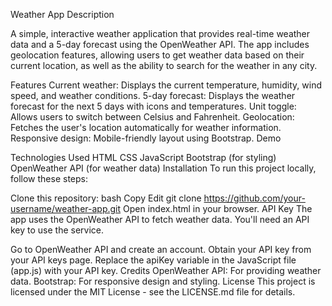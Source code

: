 Weather App
Description

A simple, interactive weather application that provides real-time weather data and a 5-day forecast using the OpenWeather API. The app includes geolocation features, allowing users to get weather data based on their current location, as well as the ability to search for the weather in any city.

Features
Current weather: Displays the current temperature, humidity, wind speed, and weather conditions.
5-day forecast: Displays the weather forecast for the next 5 days with icons and temperatures.
Unit toggle: Allows users to switch between Celsius and Fahrenheit.
Geolocation: Fetches the user's location automatically for weather information.
Responsive design: Mobile-friendly layout using Bootstrap.
Demo

Technologies Used
HTML
CSS
JavaScript
Bootstrap (for styling)
OpenWeather API (for weather data)
Installation
To run this project locally, follow these steps:

Clone this repository:
bash
Copy
Edit
git clone https://github.com/your-username/weather-app.git
Open index.html in your browser.
API Key
The app uses the OpenWeather API to fetch weather data. You'll need an API key to use the service.

Go to OpenWeather API and create an account.
Obtain your API key from your API keys page.
Replace the apiKey variable in the JavaScript file (app.js) with your API key.
Credits
OpenWeather API: For providing weather data.
Bootstrap: For responsive design and styling.
License
This project is licensed under the MIT License - see the LICENSE.md file for details.


